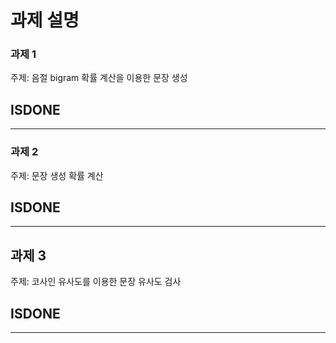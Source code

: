 # 과제 설명

### 과제 1

주제: 음절 bigram 확률 계산을 이용한 문장 생성

## ISDONE

-----

### 과제 2
주제: 문장 생성 확률 계산

## ISDONE

----------

## 과제 3
주제: 코사인 유사도를 이용한 문장 유사도 검사

## ISDONE

-----